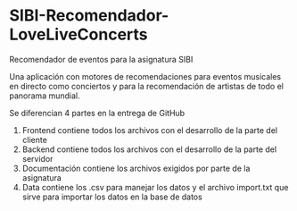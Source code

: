 # SIBI-Recomendador- LoveLiveConcerts
Recomendador de eventos para la asignatura SIBI

Una aplicación con motores de recomendaciones para eventos musicales en directo como conciertos y para la recomendación de artistas de todo el panorama mundial.

Se diferencian 4 partes en la entrega de GitHub
1. Frontend contiene todos los archivos con el desarrollo de la parte del cliente
2. Backend contiene todos los archivos con el desarrollo de la parte del servidor
3. Documentación contiene los archivos exigidos por parte de la asignatura
4. Data contiene los .csv para manejar los datos y el archivo import.txt que sirve para importar los datos en la base de datos
